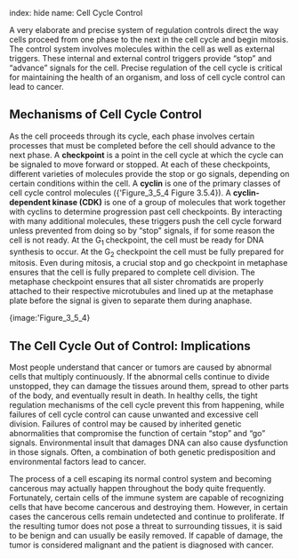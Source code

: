 index: hide
name: Cell Cycle Control

A very elaborate and precise system of regulation controls direct the way cells proceed from one phase to the next in the cell cycle and begin mitosis. The control system involves molecules within the cell as well as external triggers. These internal and external control triggers provide “stop” and “advance” signals for the cell. Precise regulation of the cell cycle is critical for maintaining the health of an organism, and loss of cell cycle control can lead to cancer.

## Mechanisms of Cell Cycle Control

As the cell proceeds through its cycle, each phase involves certain processes that must be completed before the cell should advance to the next phase. A  **checkpoint** is a point in the cell cycle at which the cycle can be signaled to move forward or stopped. At each of these checkpoints, different varieties of molecules provide the stop or go signals, depending on certain conditions within the cell. A  **cyclin** is one of the primary classes of cell cycle control molecules ({'Figure_3_5_4 Figure 3.5.4}). A  **cyclin-dependent kinase (CDK)** is one of a group of molecules that work together with cyclins to determine progression past cell checkpoints. By interacting with many additional molecules, these triggers push the cell cycle forward unless prevented from doing so by “stop” signals, if for some reason the cell is not ready. At the G<sub>1 </sub>checkpoint, the cell must be ready for DNA synthesis to occur. At the G<sub>2</sub> checkpoint the cell must be fully prepared for mitosis. Even during mitosis, a crucial stop and go checkpoint in metaphase ensures that the cell is fully prepared to complete cell division. The metaphase checkpoint ensures that all sister chromatids are properly attached to their respective microtubules and lined up at the metaphase plate before the signal is given to separate them during anaphase.


{image:'Figure_3_5_4}
        

## The Cell Cycle Out of Control: Implications

Most people understand that cancer or tumors are caused by abnormal cells that multiply continuously. If the abnormal cells continue to divide unstopped, they can damage the tissues around them, spread to other parts of the body, and eventually result in death. In healthy cells, the tight regulation mechanisms of the cell cycle prevent this from happening, while failures of cell cycle control can cause unwanted and excessive cell division. Failures of control may be caused by inherited genetic abnormalities that compromise the function of certain “stop” and “go” signals. Environmental insult that damages DNA can also cause dysfunction in those signals. Often, a combination of both genetic predisposition and environmental factors lead to cancer.

The process of a cell escaping its normal control system and becoming cancerous may actually happen throughout the body quite frequently. Fortunately, certain cells of the immune system are capable of recognizing cells that have become cancerous and destroying them. However, in certain cases the cancerous cells remain undetected and continue to proliferate. If the resulting tumor does not pose a threat to surrounding tissues, it is said to be benign and can usually be easily removed. If capable of damage, the tumor is considered malignant and the patient is diagnosed with cancer.
